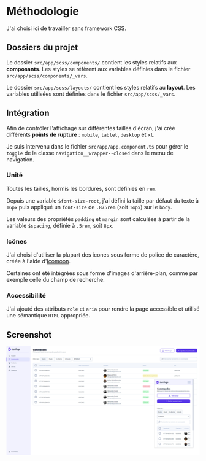 # Méthodologie

J'ai choisi ici de travailler sans framework CSS.

## Dossiers du projet

Le dossier `src/app/scss/components/` contient les styles relatifs aux **composants**. Les styles se réfèrent aux variables définies dans le fichier `src/app/scss/components/_vars`.

Le dossier `src/app/scss/layouts/` contient les styles relatifs au **layout**. Les variables utilisées sont définies dans le fichier `src/app/scss/_vars`.

## Intégration

Afin de contrôler l'affichage sur différentes tailles d'écran, j'ai créé différents **points de rupture** : `mobile`, `tablet`, `desktop` et `xl`.

Je suis intervenu dans le fichier `src/app/app.component.ts` pour gérer le `toggle` de la classe `navigation__wrapper--closed` dans le menu de navigation.

### Unité

Toutes les tailles, hormis les bordures, sont définies en `rem`.

Depuis une variable `$font-size-root`, j'ai défini la taille par défaut du texte à `16px` puis appliqué un `font-size` de `.875rem` (soit `14px`) sur le `body`.

Les valeurs des propriétés `padding` et `margin` sont calculées à partir de la variable `$spacing`, définie à `.5rem`, soit `8px`.

### Icônes

J'ai choisi d'utiliser la plupart des icones sous forme de police de caractère, créée à l'aide d'[Icomoon](https://icomoon.io/).

Certaines ont été intégrées sous forme d'images d'arrière-plan, comme par exemple celle du champ de recherche.

### Accessibilité

J'ai ajouté des attributs `role` et `aria` pour rendre la page accessible et utilisé une sémantique `HTML` appropriée.

## Screenshot

![screenshot](/screenshot.jpg)
